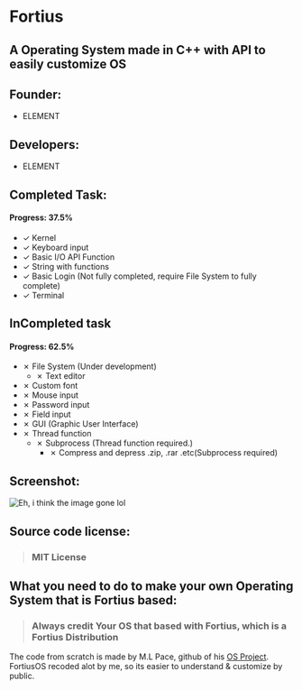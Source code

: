 # Fortius

## A Operating System made in C++ with API to easily customize OS

## Founder:
- ELEMENT

## Developers:
- ELEMENT

## Completed Task:
#### Progress: 37.5%
- ✓ Kernel
- ✓ Keyboard input
- ✓ Basic I/O API Function
- ✓ String with functions
- ✓ Basic Login (Not fully completed, require File System to fully complete)
- ✓ Terminal

## InCompleted task
#### Progress: 62.5%
- ✗ File System (Under development)
  - ✗ Text editor
- ✗ Custom font
- ✗ Mouse input
- ✗ Password input
- ✗ Field input
- ✗ GUI (Graphic User Interface)
- ✗ Thread function
  - ✗ Subprocess (Thread function required.)
    - ✗ Compress and depress .zip, .rar .etc(Subprocess required)

## Screenshot:

![Eh, i think the image gone lol](https://media.discordapp.net/attachments/869123659212685363/869526938765623316/Screen_Shot_2021-07-27_at_6.29.30_PM.png)

## Source code license:
> ### MIT License

## What you need to do to make your own Operating System that is Fortius based:
> ### Always credit Your OS that based with Fortius, which is a Fortius Distribution

The code from scratch is made by M.L Pace, github of his [OS Project](https://github.com/mell-o-tron/MellOs). FortiusOS recoded alot by me, so its easier to understand & customize by public.
